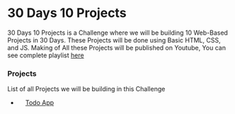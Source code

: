 # 30 Days 10 Projects
30 Days 10 Projects is a Challenge where we will be building 10  Web-Based Projects in 30 Days. These Projects will be done using Basic HTML, CSS, and JS.
Making of All these Projects will be published on Youtube, You can see complete playlist [here](https://www.youtube.com/watch?v=thViyi_qwYQ&list=PLKv2yXJEPd60vhf4817Yy_S7b49KARb3g)

### Projects
List of all Projects we will be building in this Challenge
- [<img src="https://i0.wp.com/tommydesrochers.com/wp-content/uploads/2017/09/YouTube-icon-400x400-e1507088105162.png?fit=383%2C271&ssl=1" style="height:13px">](https://www.youtube.com/watch?v=thViyi_qwYQ) [Todo App](https://github.com/semikolan-co/Todo) 
